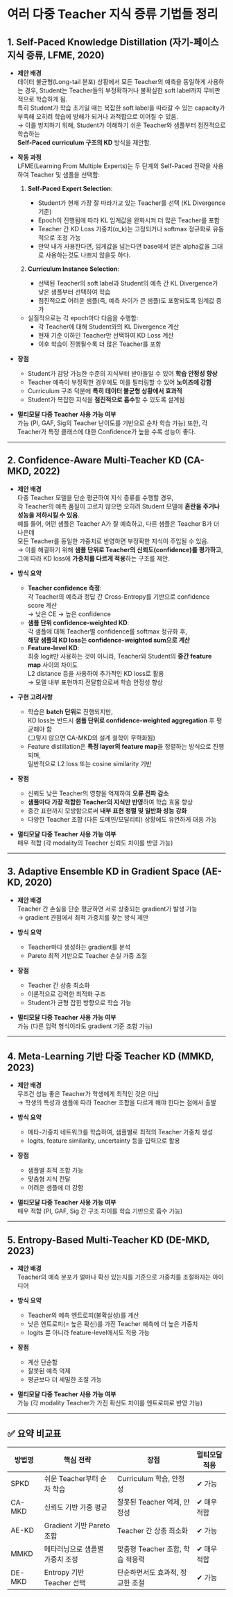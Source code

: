 # 여러 다중 Teacher 지식 증류 기법들 정리

## 1. Self-Paced Knowledge Distillation (자기-페이스 지식 증류, LFME, 2020)

- **제안 배경**  
  데이터 불균형(Long-tail 분포) 상황에서 모든 Teacher의 예측을 동일하게 사용하는 경우, Student는 Teacher들의 부정확하거나 불확실한 soft label까지 무비판적으로 학습하게 됨.  
  특히 Student가 학습 초기일 때는 복잡한 soft label을 따라갈 수 있는 capacity가 부족해 오히려 학습에 방해가 되거나 과적합으로 이어질 수 있음.  
  → 이를 방지하기 위해, Student가 이해하기 쉬운 Teacher와 샘플부터 점진적으로 학습하는  
  **Self-Paced curriculum 구조의 KD** 방식을 제안함.

- **작동 과정**  
  LFME(Learning From Multiple Experts)는 두 단계의 Self-Paced 전략을 사용하여 Teacher 및 샘플을 선택함:

  1. **Self-Paced Expert Selection**:  
     - Student가 현재 가장 잘 따라가고 있는 Teacher를 선택 (KL Divergence 기준)  
     - Epoch이 진행됨에 따라 KL 임계값을 완화시켜 더 많은 Teacher를 포함  
     - Teacher 간 KD Loss 가중치(α_k)는 고정되거나 softmax 정규화로 유동적으로 조정 가능
     - 만약 내가 사용한다면, 임게값을 넘는다면 base에서 얻은 alpha값을 그대로 사용하는것도 나쁘지 않을듯 하다.

  2. **Curriculum Instance Selection**:  
     - 선택된 Teacher의 soft label과 Student의 예측 간 KL Divergence가  
       낮은 샘플부터 선택하여 학습  
     - 점진적으로 어려운 샘플(즉, 예측 차이가 큰 샘플)도 포함되도록 임계값 증가

  - 실질적으로는 각 epoch마다 다음을 수행함:
    - 각 Teacher에 대해 Student와의 KL Divergence 계산
    - 현재 기준 이하인 Teacher만 선택하여 KD Loss 계산
    - 이후 학습이 진행될수록 더 많은 Teacher를 포함

- **장점**  
  - Student가 감당 가능한 수준의 지식부터 받아들일 수 있어 **학습 안정성 향상**
  - Teacher 예측이 부정확한 경우에도 이를 필터링할 수 있어 **노이즈에 강함**
  - Curriculum 구조 덕분에 **특히 데이터 불균형 상황에서 효과적**
  - Student가 복잡한 지식을 **점진적으로 흡수**할 수 있도록 설계됨

- **멀티모달 다중 Teacher 사용 가능 여부**  
  가능 (PI, GAF, Sig의 Teacher 난이도를 기반으로 순차 학습 가능)
  또한, 각 Teacher가 특정 클래스에 대한 Confidence가 높을 수록 성능이 좋다.

---

## 2. Confidence-Aware Multi-Teacher KD (CA-MKD, 2022)

- **제안 배경**  
  다중 Teacher 모델을 단순 평균하여 지식 증류를 수행할 경우,  
  각 Teacher의 예측 품질이 고르지 않으면 오히려 Student 모델에 **혼란을 주거나 성능을 저하시킬 수 있음**.  
  예를 들어, 어떤 샘플은 Teacher A가 잘 예측하고, 다른 샘플은 Teacher B가 더 나은데  
  모든 Teacher를 동일한 가중치로 반영하면 부정확한 지식이 주입될 수 있음.  
  → 이를 해결하기 위해 **샘플 단위로 Teacher의 신뢰도(confidence)를 평가하고**,  
  그에 따라 KD loss에 **가중치를 다르게 적용**하는 구조를 제안.

- **방식 요약**  
  - **Teacher confidence 측정**:  
    각 Teacher의 예측과 정답 간 Cross-Entropy를 기반으로 confidence score 계산  
    → 낮은 CE → 높은 confidence
  - **샘플 단위 confidence-weighted KD**:  
    각 샘플에 대해 Teacher별 confidence를 softmax 정규화 후,  
    **해당 샘플의 KD loss는 confidence-weighted sum으로 계산**
  - **Feature-level KD**:  
    최종 logit만 사용하는 것이 아니라, Teacher와 Student의 **중간 feature map** 사이의 차이도  
    L2 distance 등을 사용하여 추가적인 KD loss로 활용  
    → 모델 내부 표현까지 전달함으로써 학습 안정성 향상

- **구현 고려사항**  
  - 학습은 **batch 단위**로 진행되지만,  
    KD loss는 반드시 **샘플 단위로 confidence-weighted aggregation** 후 평균해야 함  
    (그렇지 않으면 CA-MKD의 설계 철학이 무력화됨)
  - Feature distillation은 **특정 layer의 feature map**을 정렬하는 방식으로 진행되며,  
    일반적으로 L2 loss 또는 cosine similarity 기반

- **장점**  
  - 신뢰도 낮은 Teacher의 영향을 억제하여 **오류 전파 감소**
  - **샘플마다 가장 적합한 Teacher의 지식만 반영**하여 학습 효율 향상
  - 중간 표현까지 모방함으로써 **내부 표현 정렬 및 일반화 성능 강화**
  - 다양한 Teacher 조합 (다른 도메인/모달리티) 상황에도 유연하게 대응 가능

- **멀티모달 다중 Teacher 사용 가능 여부**  
  매우 적합 (각 modality의 Teacher 신뢰도 차이를 반영 가능)

---

## 3. Adaptive Ensemble KD in Gradient Space (AE-KD, 2020)

- **제안 배경**  
  Teacher 간 손실을 단순 평균하면 서로 상충되는 gradient가 발생 가능  
  → gradient 관점에서 최적 가중치를 찾는 방식 제안

- **방식 요약**  
  - Teacher마다 생성하는 gradient를 분석  
  - Pareto 최적 기반으로 Teacher 손실 가중 조절

- **장점**  
  - Teacher 간 상충 최소화  
  - 이론적으로 강력한 최적화 구조  
  - Student가 균형 잡힌 방향으로 학습 가능

- **멀티모달 다중 Teacher 사용 가능 여부**  
  가능 (다른 입력 형식이라도 gradient 기준 조합 가능)

---

## 4. Meta-Learning 기반 다중 Teacher KD (MMKD, 2023)

- **제안 배경**  
  무조건 성능 좋은 Teacher가 학생에게 최적인 것은 아님  
  → 학생의 특성과 샘플에 따라 Teacher 조합을 다르게 해야 한다는 점에서 출발

- **방식 요약**  
  - 메타-가중치 네트워크를 학습하여, 샘플별로 최적의 Teacher 가중치 생성  
  - logits, feature similarity, uncertainty 등을 입력으로 활용

- **장점**  
  - 샘플별 최적 조합 가능  
  - 맞춤형 지식 전달  
  - 어려운 샘플에 더 강함

- **멀티모달 다중 Teacher 사용 가능 여부**  
  매우 적합 (PI, GAF, Sig 간 구조 차이를 학습 기반으로 흡수 가능)

---

## 5. Entropy-Based Multi-Teacher KD (DE-MKD, 2023)

- **제안 배경**  
  Teacher의 예측 분포가 얼마나 확신 있는지를 기준으로 가중치를 조절하자는 아이디어

- **방식 요약**  
  - Teacher의 예측 엔트로피(불확실성)를 계산  
  - 낮은 엔트로피(= 높은 확신)를 가진 Teacher 예측에 더 높은 가중치  
  - logits 뿐 아니라 feature-level에서도 적용 가능

- **장점**  
  - 계산 단순함  
  - 잘못된 예측 억제  
  - 평균보다 더 세밀한 조절 가능

- **멀티모달 다중 Teacher 사용 가능 여부**  
  가능 (각 modality Teacher가 가진 확신도 차이를 엔트로피로 반영 가능)

---

## ✅ 요약 비교표

| 방법명     | 핵심 전략                       | 장점                              | 멀티모달 적용 |
|------------|----------------------------------|-----------------------------------|----------------|
| SPKD       | 쉬운 Teacher부터 순차 학습       | Curriculum 학습, 안정성           | ✔ 가능         |
| CA-MKD     | 신뢰도 기반 가중 평균            | 잘못된 Teacher 억제, 안정성       | ✔ 매우 적합    |
| AE-KD      | Gradient 기반 Pareto 조합       | Teacher 간 상충 최소화            | ✔ 가능         |
| MMKD       | 메타러닝으로 샘플별 가중치 조정 | 맞춤형 Teacher 조합, 학습 적응력  | ✔ 매우 적합    |
| DE-MKD     | Entropy 기반 Teacher 선택       | 단순하면서도 효과적, 정교한 조절  | ✔ 가능         |
